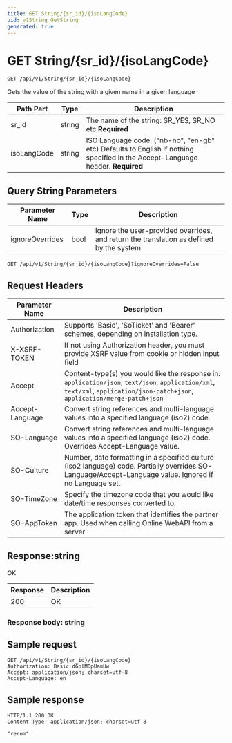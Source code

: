 ```yaml
---
title: GET String/{sr_id}/{isoLangCode}
uid: v1String_GetString
generated: true
---
```


# GET String/{sr_id}/{isoLangCode}

```http
GET /api/v1/String/{sr_id}/{isoLangCode}
```

Gets the value of the string with a given name in a given language






| Path Part | Type | Description |
|-----------|------|-------------|
| sr_id | string | The name of the string: SR_YES, SR_NO etc **Required** |
| isoLangCode | string | ISO Language code. ("nb-no", "en-gb" etc) Defaults to English if nothing specified in the Accept-Language header. **Required** |


## Query String Parameters

| Parameter Name | Type |  Description |
|----------------|------|--------------|
| ignoreOverrides | bool |  Ignore the user-provided overrides, and return the translation as defined by the system. |

```http
GET /api/v1/String/{sr_id}/{isoLangCode}?ignoreOverrides=False
```


## Request Headers

| Parameter Name | Description |
|----------------|-------------|
| Authorization  | Supports 'Basic', 'SoTicket' and 'Bearer' schemes, depending on installation type. |
| X-XSRF-TOKEN   | If not using Authorization header, you must provide XSRF value from cookie or hidden input field |
| Accept         | Content-type(s) you would like the response in: `application/json`, `text/json`, `application/xml`, `text/xml`, `application/json-patch+json`, `application/merge-patch+json` |
| Accept-Language | Convert string references and multi-language values into a specified language (iso2) code. |
| SO-Language | Convert string references and multi-language values into a specified language (iso2) code. Overrides Accept-Language value. |
| SO-Culture | Number, date formatting in a specified culture (iso2 language) code. Partially overrides SO-Language/Accept-Language value. Ignored if no Language set. |
| SO-TimeZone | Specify the timezone code that you would like date/time responses converted to. |
| SO-AppToken | The application token that identifies the partner app. Used when calling Online WebAPI from a server. |


## Response:string

OK

| Response | Description |
|----------------|-------------|
| 200 | OK |

### Response body: string


## Sample request

```http!
GET /api/v1/String/{sr_id}/{isoLangCode}
Authorization: Basic dGplMDpUamUw
Accept: application/json; charset=utf-8
Accept-Language: en
```

## Sample response

```http_
HTTP/1.1 200 OK
Content-Type: application/json; charset=utf-8

"rerum"
```